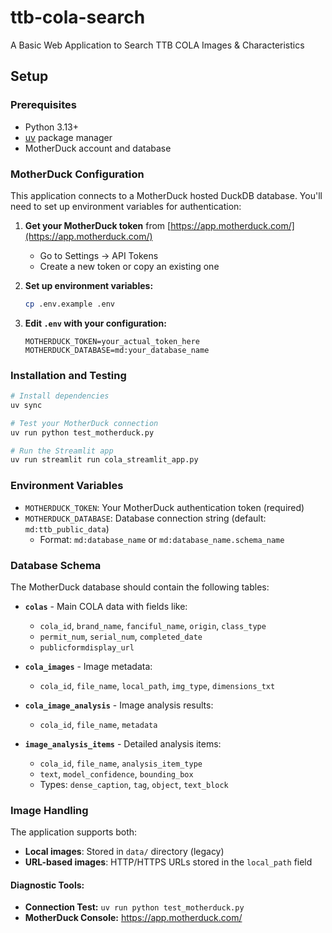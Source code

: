# ttb-cola-search
A Basic Web Application to Search TTB COLA Images & Characteristics

## Setup

### Prerequisites

- Python 3.13+ 
- [uv](https://docs.astral.sh/uv/) package manager
- MotherDuck account and database

### MotherDuck Configuration

This application connects to a MotherDuck hosted DuckDB database. You'll need to set up environment variables for authentication:

1. **Get your MotherDuck token** from [https://app.motherduck.com/](https://app.motherduck.com/)
   - Go to Settings → API Tokens
   - Create a new token or copy an existing one

2. **Set up environment variables:**
   ```bash
   cp .env.example .env
   ```

3. **Edit `.env` with your configuration:**
   ```env
   MOTHERDUCK_TOKEN=your_actual_token_here
   MOTHERDUCK_DATABASE=md:your_database_name
   ```

### Installation and Testing

```bash
# Install dependencies
uv sync

# Test your MotherDuck connection
uv run python test_motherduck.py

# Run the Streamlit app
uv run streamlit run cola_streamlit_app.py
```

### Environment Variables

- `MOTHERDUCK_TOKEN`: Your MotherDuck authentication token (required)
- `MOTHERDUCK_DATABASE`: Database connection string (default: `md:ttb_public_data`)
  - Format: `md:database_name` or `md:database_name.schema_name`

### Database Schema

The MotherDuck database should contain the following tables:

- **`colas`** - Main COLA data with fields like:
  - `cola_id`, `brand_name`, `fanciful_name`, `origin`, `class_type`
  - `permit_num`, `serial_num`, `completed_date`
  - `publicformdisplay_url`

- **`cola_images`** - Image metadata:
  - `cola_id`, `file_name`, `local_path`, `img_type`, `dimensions_txt`

- **`cola_image_analysis`** - Image analysis results:
  - `cola_id`, `file_name`, `metadata`

- **`image_analysis_items`** - Detailed analysis items:
  - `cola_id`, `file_name`, `analysis_item_type`
  - `text`, `model_confidence`, `bounding_box`
  - Types: `dense_caption`, `tag`, `object`, `text_block`

### Image Handling

The application supports both:
- **Local images**: Stored in `data/` directory (legacy)
- **URL-based images**: HTTP/HTTPS URLs stored in the `local_path` field

#### Diagnostic Tools:

- **Connection Test:** `uv run python test_motherduck.py`
- **MotherDuck Console:** https://app.motherduck.com/
